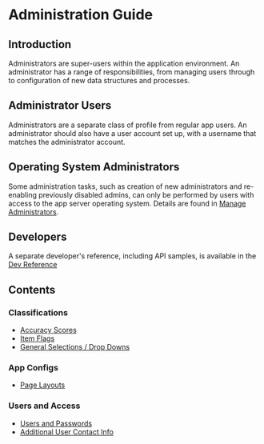 # Administration Guide

## Introduction

Administrators are super-users within the application environment. An administrator has a range of responsibilities, from managing users through to configuration of new data structures and processes.

## Administrator Users

Administrators are a separate class of profile from regular app users. An administrator should also have a user account set up, with a username that matches the administrator account.

## Operating System Administrators

Some administration tasks, such as creation of new administrators and re-enabling previously disabled admins, can only be performed by users with access to the app server operating system. Details are found in [Manage Administrators](/help/admin_reference/admins/0_introduction.md).

## Developers

A separate developer's reference, including API samples, is available in the [Dev Reference](/help/dev_reference/main/README)

## Contents

### Classifications

- [Accuracy Scores](/help/admin_reference/accuracy_scores/0_introduction)
- [Item Flags](/help/admin_reference/item_flag_names/0_introduction)
- [General Selections / Drop Downs](/help/admin_reference/general_selections/0_introduction)

### App Configs

- [Page Layouts](/help/admin_reference/page_layouts/0_introduction)

### Users and Access

- [Users and Passwords](/help/admin_reference/users/0_introduction)
- [Additional User Contact Info](/help/admin_reference/contact_infos/0_introduction)
